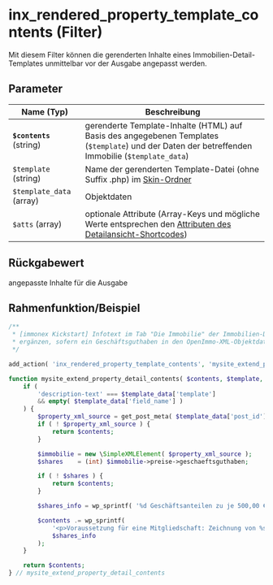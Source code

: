 # inx_rendered_property_template_contents (Filter)

Mit diesem Filter können die gerenderten Inhalte eines Immobilien-Detail-Templates unmittelbar vor der Ausgabe angepasst werden.

## Parameter

| Name (Typ) | Beschreibung |
| ---------- | ------------ |
| **`$contents`** (string) | gerenderte Template-Inhalte (HTML) auf Basis des angegebenen Templates (`$template`) und der Daten der betreffenden Immobilie (`$template_data`) |
| `$template` (string) | Name der gerenderten Template-Datei (ohne Suffix .php) im [Skin-Ordner](skins#ordner) |
| `$template_data` (array) | Objektdaten |
| `$atts` (array) | optionale Attribute (Array-Keys und mögliche Werte entsprechen den [Attributen des Detailansicht-Shortcodes](/komponenten/detailansicht#attribute)) |

## Rückgabewert

angepasste Inhalte für die Ausgabe

## Rahmenfunktion/Beispiel

[](_info-snippet-einbindung.md ':include')

```php
/**
 * [immonex Kickstart] Infotext im Tab "Die Immobilie" der Immobilien-Detailseiten
 * ergänzen, sofern ein Geschäftsguthaben in den OpenImmo-XML-Objektdaten hinterlegt ist.
 */

add_action( 'inx_rendered_property_template_contents', 'mysite_extend_property_detail_contents', 10, 4 );

function mysite_extend_property_detail_contents( $contents, $template, $template_data, $atts ) {
	if (
		'description-text' === $template_data['template']
		&& empty( $template_data['field_name'] )
	) {
		$property_xml_source = get_post_meta( $template_data['post_id'], '_immonex_property_xml_source', true );
		if ( ! $property_xml_source ) {
			return $contents;
		}

		$immobilie = new \SimpleXMLElement( $property_xml_source );
		$shares    = (int) $immobilie->preise->geschaeftsguthaben;

		if ( ! $shares ) {
			return $contents;
		}

		$shares_info = wp_sprintf( '%d Geschäftsanteilen zu je 500,00 €', (int) $shares );

		$contents .= wp_sprintf(
			'<p>Voraussetzung für eine Mitgliedschaft: Zeichnung von %s.</p>',
			$shares_info
		);
	}

	return $contents;
} // mysite_extend_property_detail_contents
```

[](_backlink.md ':include')